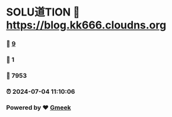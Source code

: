 # SOLU道TION :link: https://blog.kk666.cloudns.org 
### :page_facing_up: [9](https://blog.kk666.cloudns.org/tag.html) 
### :speech_balloon: 1 
### :hibiscus: 7953 
### :alarm_clock: 2024-07-04 11:10:06 
### Powered by :heart: [Gmeek](https://github.com/Meekdai/Gmeek)
